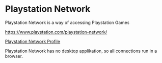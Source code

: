 # Playstation Network
Playstation Network is a way of accessing Playstation Games

https://www.playstation.com/playstation-network/

[Playstation Network Profile](playstation_network.yaml)

Playstation Network has no desktop applikation, so all connections run in a browser. 